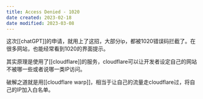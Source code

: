 ```yaml
---
title: Access Denied - 1020
date created: 2023-02-18
date modified: 2023-03-08
---
```


这次[[chatGPT]]的申请，就用上了这招，大部分ip，都被1020错误码拦截了。在很多网站，也能经常看到1020的界面提示。

其实原理是使用了[[cloudflare]]的服务，cloudflare可以让开发者设定自己的网站不被哪一些或者说哪一类IP访问。

破解之道就是用[[cloudflare warp]]，相当于让自己的流量走cloudflare过，将自己的IP加入白名单。
